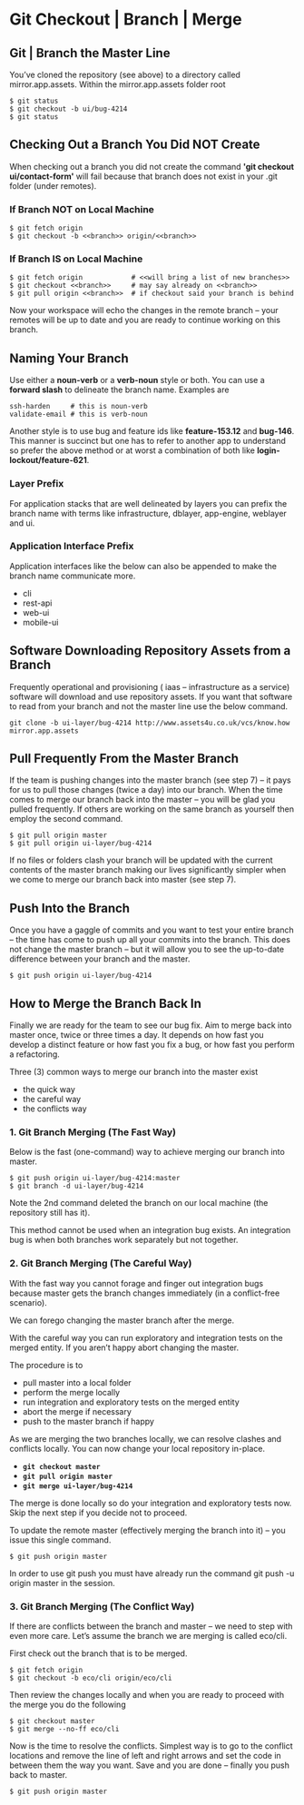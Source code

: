 
# Git Checkout | Branch | Merge


## Git | Branch the Master Line

You’ve cloned the repository (see above) to a directory called mirror.app.assets.  Within the mirror.app.assets folder root

    $ git status
    $ git checkout -b ui/bug-4214
    $ git status


## Checking Out a Branch You Did NOT Create

When checking out a branch you did not create the command **'git checkout ui/contact-form'** will fail because that branch does not exist in your .git folder (under remotes).


### If Branch NOT on Local Machine

    $ git fetch origin
    $ git checkout -b <<branch>> origin/<<branch>>


### If Branch IS on Local Machine

    $ git fetch origin            # <<will bring a list of new branches>>
    $ git checkout <<branch>>     # may say already on <<branch>>
    $ git pull origin <<branch>>  # if checkout said your branch is behind


Now your workspace will echo the changes in the remote branch – your remotes will be up to date and you are ready to continue working on this branch.


## Naming Your Branch

Use either a **noun-verb** or a **verb-noun** style or both. You can use a **forward slash** to delineate the branch name. Examples are

    ssh-harden     # this is noun-verb
    validate-email # this is verb-noun

Another style is to use bug and feature ids like **feature-153.12** and **bug-146**. This manner is succinct but one has to refer to another app to understand so prefer the above method or at worst a combination of both like **login-lockout/feature-621**.

### Layer Prefix

For application stacks that are well delineated by layers you can prefix the branch name with terms like infrastructure, dblayer, app-engine, weblayer and ui.

### Application Interface Prefix

Application interfaces like the below can also be appended to make the branch name communicate more.

- cli
- rest-api
- web-ui
- mobile-ui


## Software Downloading Repository Assets from a Branch

Frequently operational and provisioning ( iaas – infrastructure as a service) software will download and use repository assets. If you want that software to read from your branch and not the master line use the below command.

```
git clone -b ui-layer/bug-4214 http://www.assets4u.co.uk/vcs/know.how mirror.app.assets
```


## Pull Frequently From the Master Branch

If the team is pushing changes into the master branch (see step 7) – it pays for us to pull those changes (twice a day) into our branch. When the time comes to merge our branch back into the master – you will be glad you pulled frequently. If others are working on the same branch as yourself then employ the second command.

    $ git pull origin master
    $ git pull origin ui-layer/bug-4214

If no files or folders clash your branch will be updated with the current contents of the master branch making our lives significantly simpler when we come to merge our branch back into master (see step 7).


## Push Into the Branch

Once you have a gaggle of commits and you want to test your entire branch – the time has come to push up all your commits into the branch. This does not change the master branch – but it will allow you to see the up-to-date difference between your branch and the master.

    $ git push origin ui-layer/bug-4214


## How to Merge the Branch Back In

Finally we are ready for the team to see our bug fix. Aim to merge back into master once, twice or three times a day. It depends on how fast you develop a distinct feature or how fast you fix a bug, or how fast you perform a refactoring.

Three (3) common ways to merge our branch into the master exist

- the quick way
- the careful way
- the conflicts way



### 1. Git Branch Merging (The Fast Way)

Below is the fast (one-command) way to achieve merging our branch into master.

    $ git push origin ui-layer/bug-4214:master
    $ git branch -d ui-layer/bug-4214

Note the 2nd command deleted the branch on our local machine (the repository still has it).

This method cannot be used when an integration bug exists. An integration bug is when both branches work separately but not together.



### 2. Git Branch Merging (The Careful Way)

With the fast way you cannot forage and finger out integration bugs because master gets the branch changes immediately (in a conflict-free scenario).

We can forego changing the master branch after the merge.

With the careful way you can run exploratory and integration tests on the merged entity. If you aren’t happy abort changing the master.

The procedure is to

- pull master into a local folder
- perform the merge locally
- run integration and exploratory tests on the merged entity
- abort the merge if necessary
- push to the master branch if happy

As we are merging the two branches locally, we can resolve clashes and conflicts locally. You can now change your local repository in-place.

- **`git checkout master`**
- **`git pull origin master`**
- **`git merge ui-layer/bug-4214`**

The merge is done locally so do your integration and exploratory tests now. Skip the next step if you decide not to proceed.

To update the remote master (effectively merging the branch into it) – you issue this single command.

    $ git push origin master

In order to use git push you must have already run the command git push -u origin master in the session.



### 3. Git Branch Merging (The Conflict Way)

If there are conflicts between the branch and master – we need to step with even more care. Let’s assume the branch we are merging is called eco/cli.

First check out the branch that is to be merged.

    $ git fetch origin
    $ git checkout -b eco/cli origin/eco/cli

Then review the changes locally and when you are ready to proceed with the merge you do the following

    $ git checkout master
    $ git merge --no-ff eco/cli

Now is the time to resolve the conflicts. Simplest way is to go to the conflict locations and remove the line of left and right arrows and set the code in between them the way you want. Save and you are done – finally you push back to master.

    $ git push origin master
